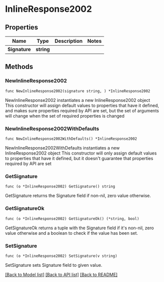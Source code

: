 # InlineResponse2002

## Properties

Name | Type | Description | Notes
------------ | ------------- | ------------- | -------------
**Signature** | **string** |  | 

## Methods

### NewInlineResponse2002

`func NewInlineResponse2002(signature string, ) *InlineResponse2002`

NewInlineResponse2002 instantiates a new InlineResponse2002 object
This constructor will assign default values to properties that have it defined,
and makes sure properties required by API are set, but the set of arguments
will change when the set of required properties is changed

### NewInlineResponse2002WithDefaults

`func NewInlineResponse2002WithDefaults() *InlineResponse2002`

NewInlineResponse2002WithDefaults instantiates a new InlineResponse2002 object
This constructor will only assign default values to properties that have it defined,
but it doesn't guarantee that properties required by API are set

### GetSignature

`func (o *InlineResponse2002) GetSignature() string`

GetSignature returns the Signature field if non-nil, zero value otherwise.

### GetSignatureOk

`func (o *InlineResponse2002) GetSignatureOk() (*string, bool)`

GetSignatureOk returns a tuple with the Signature field if it's non-nil, zero value otherwise
and a boolean to check if the value has been set.

### SetSignature

`func (o *InlineResponse2002) SetSignature(v string)`

SetSignature sets Signature field to given value.



[[Back to Model list]](../README.md#documentation-for-models) [[Back to API list]](../README.md#documentation-for-api-endpoints) [[Back to README]](../README.md)


